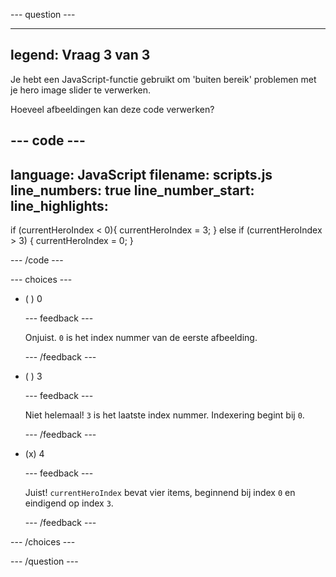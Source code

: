 \--- question ---

---

## legend: Vraag 3 van 3

Je hebt een JavaScript-functie gebruikt om 'buiten bereik' problemen met je hero image slider te verwerken.

Hoeveel afbeeldingen kan deze code verwerken?

## --- code ---

language: JavaScript
filename: scripts.js
line_numbers: true
line_number_start:
line_highlights:
-----------------------------------------------------

if (currentHeroIndex < 0){
currentHeroIndex = 3;
} else if (currentHeroIndex > 3) {
currentHeroIndex = 0;
}

\--- /code ---

\--- choices ---

- ( ) 0

  \--- feedback ---

  Onjuist. `0` is het index nummer van de eerste afbeelding.

  \--- /feedback ---

- ( ) 3

  \--- feedback ---

  Niet helemaal! `3` is het laatste index nummer. Indexering begint bij `0`.

  \--- /feedback ---

- (x) 4

  \--- feedback ---

  Juist! `currentHeroIndex` bevat vier items, beginnend bij index `0` en eindigend op index `3`.

  \--- /feedback ---

\--- /choices ---

\--- /question ---
